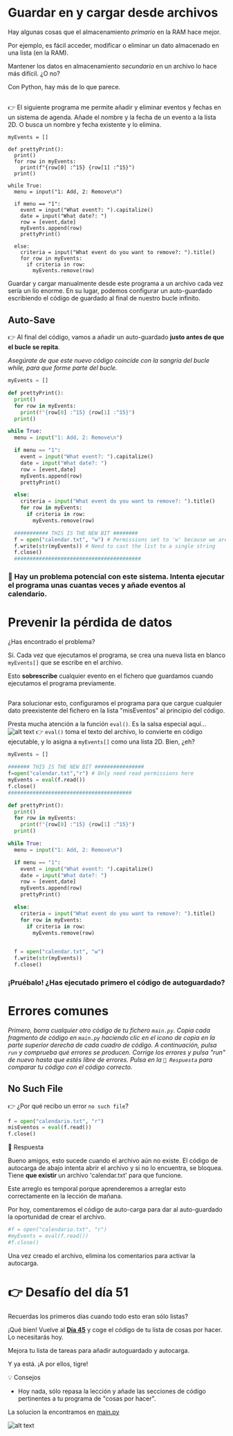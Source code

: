 # Guardar en y cargar desde archivos

Hay algunas cosas que el almacenamiento *primario* en la RAM hace mejor. 

Por ejemplo, es fácil acceder, modificar o eliminar un dato almacenado en una lista (en la RAM).

Mantener los datos en almacenamiento *secundario* en un archivo lo hace más difícil. ¿O no?

Con Python, hay más de lo que parece.

## 


👉 El siguiente programa me permite añadir y eliminar eventos y fechas en un sistema de agenda.
Añade el nombre y la fecha de un evento a la lista 2D.  O busca un nombre y fecha existente y lo elimina.

```
myEvents = []

def prettyPrint():
  print()
  for row in myEvents:
    print(f"{row[0] :^15} {row[1] :^15}")
  print()

while True:
  menu = input("1: Add, 2: Remove\n")

  if menu == "1":
    event = input("What event?: ").capitalize()
    date = input("What date?: ")
    row = [event,date]
    myEvents.append(row)
    prettyPrint()

  else:
    criteria = input("What event do you want to remove?: ").title()
    for row in myEvents:
      if criteria in row:
        myEvents.remove(row)
```
Guardar y cargar manualmente desde este programa a un archivo cada vez sería un lío enorme. En su lugar, podemos configurar un auto-guardado escribiendo el código de guardado al final de nuestro bucle infinito.

## Auto-Save



👉 Al final del código, vamos a añadir un auto-guardado **justo antes de que el bucle se repita**.

*Asegúrate de que este nuevo código coincide con la sangría del bucle while, para que forme parte del bucle.*


```python
myEvents = []

def prettyPrint():
  print()
  for row in myEvents:
    print(f"{row[0] :^15} {row[1] :^15}")
  print()

while True:
  menu = input("1: Add, 2: Remove\n")

  if menu == "1":
    event = input("What event?: ").capitalize()
    date = input("What date?: ")
    row = [event,date]
    myEvents.append(row)
    prettyPrint()

  else:
    criteria = input("What event do you want to remove?: ").title()
    for row in myEvents:
      if criteria in row:
        myEvents.remove(row)

  ########### THIS IS THE NEW BIT ########
  f = open("calendar.txt", "w") # Permissions set to 'w' because we are deleting the file and replacing it with the whole 2D list every time.
  f.write(str(myEvents)) # Need to cast the list to a single string
  f.close()
  #########################################
```

### 🐞 Hay un problema potencial con este sistema. Intenta ejecutar el programa unas cuantas veces y añade eventos al calendario.

# Prevenir la pérdida de datos

¿Has encontrado el problema?

Sí. Cada vez que ejecutamos el programa, se crea una nueva lista en blanco `myEvents[]` que se escribe en el archivo.

Esto **sobrescribe** cualquier evento en el fichero que guardamos cuando ejecutamos el programa previamente.
##
Para solucionar esto, configuramos el programa para que cargue cualquier dato preexistente del fichero en la lista "misEventos" al principio del código.

Presta mucha atención a la función `eval()`. Es la salsa especial aquí...
![alt text](image.png)
👉 `eval()` toma el texto del archivo, lo convierte en código ejecutable, y lo asigna a `myEvents[]` como una lista 2D.  Bien, ¿eh?

```python
myEvents = []

####### THIS IS THE NEW BIT ################
f=open("calendar.txt","r") # Only need read permissions here
myEvents = eval(f.read())
f.close()
########################################

def prettyPrint():
  print()
  for row in myEvents:
    print(f"{row[0] :^15} {row[1] :^15}")
  print()

while True:
  menu = input("1: Add, 2: Remove\n")

  if menu == "1":
    event = input("What event?: ").capitalize()
    date = input("What date?: ")
    row = [event,date]
    myEvents.append(row)
    prettyPrint()

  else:
    criteria = input("What event do you want to remove?: ").title()
    for row in myEvents:
      if criteria in row:
        myEvents.remove(row)

  
  f = open("calendar.txt", "w") 
  f.write(str(myEvents)) 
  f.close()

```

### ¡Pruébalo! ¿Has ejecutado primero el código de autoguardado?

# Errores comunes

*Primero, borra cualquier otro código de tu fichero `main.py`. Copia cada fragmento de código en `main.py` haciendo clic en el icono de copia en la parte superior derecha de cada cuadro de código. A continuación, pulsa `run` y comprueba qué errores se producen. Corrige los errores y pulsa "run" de nuevo hasta que estés libre de errores. Pulsa en la `👀 Respuesta` para comparar tu código con el código correcto.*

## No Such File

👉 ¿Por qué recibo un error ``no such file``?

```python
f = open("calendario.txt", "r") 
misEventos = eval(f.read())
f.close()
```

<detalles> <sumario> 👀 Respuesta </sumario>

Bueno amigos, esto sucede cuando el archivo aún no existe.  El código de autocarga de abajo intenta abrir el archivo y si no lo encuentra, se bloquea.  Tiene **que existir** un archivo 'calendar.txt' para que funcione.

Este arreglo es temporal porque aprenderemos a arreglar esto correctamente en la lección de mañana.

Por hoy, comentaremos el código de auto-carga para dar al auto-guardado la oportunidad de crear el archivo.

```python
#f = open("calendario.txt", "r") 
#myEvents = eval(f.read())
#f.close()
```

Una vez creado el archivo, elimina los comentarios para activar la autocarga.

</detalles>

# 👉 Desafío del día 51

Recuerdas los primeros días cuando todo esto eran sólo listas? 

¡Qué bien! Vuelve al [**Día 45**](../Dia-45/main.py) y coge el código de tu lista de cosas por hacer. Lo necesitarás hoy.

Mejora tu lista de tareas para añadir autoguardado y autocarga.

Y ya está. ¡A por ellos, tigre!



<detalles> <sumario> 💡 Consejos </sumario>

- Hoy nada, sólo repasa la lección y añade las secciones de código pertinentes a tu programa de "cosas por hacer".

</detalles> 

La solucion la encontramos en [main.py](./main.py)

![alt text](image-1.png)


